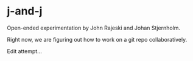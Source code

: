# j-and-j
Open-ended experimentation by John Rajeski and Johan Stjernholm.

Right now, we are figuring out how to work on a git repo collaboratively.

Edit attempt...
